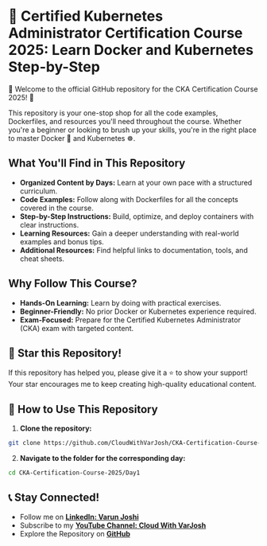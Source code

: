 # 🚀 Certified Kubernetes Administrator Certification Course 2025: Learn Docker and Kubernetes Step-by-Step

🎉 Welcome to the official GitHub repository for the CKA Certification Course 2025! 🎉

This repository is your one-stop shop for all the code examples, Dockerfiles, and resources you'll need throughout the course. Whether you're a beginner or looking to brush up your skills, you're in the right place to master Docker 🐳 and Kubernetes ☸️.

## What You'll Find in This Repository

* **Organized Content by Days:** Learn at your own pace with a structured curriculum.
* **Code Examples:** Follow along with Dockerfiles for all the concepts covered in the course.
* **Step-by-Step Instructions:** Build, optimize, and deploy containers with clear instructions.
* **Learning Resources:** Gain a deeper understanding with real-world examples and bonus tips.
* **Additional Resources:** Find helpful links to documentation, tools, and cheat sheets.

## Why Follow This Course?

* **Hands-On Learning:** Learn by doing with practical exercises.
* **Beginner-Friendly:** No prior Docker or Kubernetes experience required.
* **Exam-Focused:** Prepare for the Certified Kubernetes Administrator (CKA) exam with targeted content.

## 🌟 Star this Repository!

If this repository has helped you, please give it a ⭐ to show your support! Your star encourages me to keep creating high-quality educational content.

## 📌 How to Use This Repository

1. **Clone the repository:**

```bash
git clone https://github.com/CloudWithVarJosh/CKA-Certification-Course-2025.git
```
2. **Navigate to the folder for the corresponding day:**

```bash
cd CKA-Certification-Course-2025/Day1
```
## 📞 Stay Connected!  

- Follow me on **[LinkedIn: Varun Joshi](https://www.linkedin.com/in/varun-joshi-2b516752/)**  
- Subscribe to my **[YouTube Channel: Cloud With VarJosh](https://www.youtube.com/@CloudWithVarJosh04)**  
- Explore the Repository on **[GitHub](https://github.com/CloudWithVarJosh/CKA-Certification-Course-2025)**  